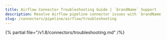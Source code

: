 ```yaml
---
title: Airflow Connector Troubleshooting Guide | `brandName` Support
description: Resolve Airflow pipeline connector issues with `brandName`'scomprehensive troubleshooting guide. Fix common errors, debug connections & optimize workflows.
slug: /connectors/pipeline/airflow/troubleshooting
---
```


{% partial file="/v1.8/connectors/troubleshooting.md" /%}
